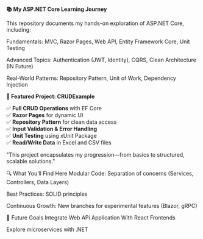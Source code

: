 **📚 My ASP.NET Core Learning Journey**

This repository documents my hands-on exploration of ASP.NET Core, including:

Fundamentals: MVC, Razor Pages, Web API, Entity Framework Core, Unit Testing

Advanced Topics: Authentication (JWT, Identity), CQRS, Clean Architecture (IN Future)

Real-World Patterns: Repository Pattern, Unit of Work, Dependency Injection

**🚀 Featured Project: CRUDExample**

✅ **Full CRUD Operations** with EF Core  
✅ **Razor Pages** for dynamic UI  
✅ **Repository Pattern** for clean data access  
✅ **Input Validation & Error Handling**  
✅ **Unit Testing** using xUnit Package  
✅ **Read/Write Data** in Excel and CSV files  

"This project encapsulates my progression—from basics to structured, scalable solutions."

🔍 What You’ll Find Here
Modular Code: Separation of concerns (Services, Controllers, Data Layers)

Best Practices: SOLID principles

Continuous Growth: New branches for experimental features (Blazor, gRPC)

🎯 Future Goals
Integrate Web APi Application With React Frontends

Explore microservices with .NET

